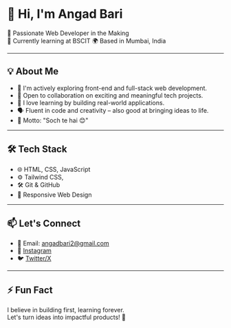 # 👋 Hi, I'm Angad Bari

🎯 Passionate Web Developer in the Making  
🌱 Currently learning at BSCIT
🌍 Based in Mumbai, India

---

## 💡 About Me

- 🔭 I'm actively exploring front-end and full-stack web development.
- 🤝 Open to collaboration on exciting and meaningful tech projects.
- 🧠 I love learning by building real-world applications.
- 🗣️ Fluent in code and creativity – also good at bringing ideas to life.
- 🧩 Motto: "Soch te hai 😊"

---

## 🛠️ Tech Stack

- 🌐 HTML, CSS, JavaScript  
- ⚙️ Tailwind CSS, 
- 🛠️ Git & GitHub  
- 📱 Responsive Web Design  

---

## 📫 Let's Connect

- 📧 Email: [angadbari2@gmail.com](mailto:angadbari2@gmail.com)  
- 🔗 [Instagram](https://www.instagram.com/angad_bari_01)  
- 🐦 [Twitter/X](https://x.com/Angad5631042821)

---

## ⚡ Fun Fact

I believe in building first, learning forever.  
Let's turn ideas into impactful products! 🚀
